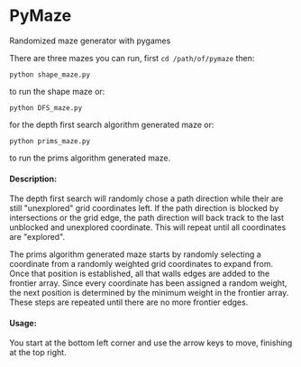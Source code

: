 PyMaze
======

Randomized maze generator with pygames

There are three mazes you can run, first `cd /path/of/pymaze` then:

    python shape_maze.py

to run the shape maze or:

    python DFS_maze.py

for the depth first search algorithm generated maze or:

    python prims_maze.py

to run the prims algorithm generated maze.

#### Description:

The depth first search will randomly chose a path direction while their are
still "unexplored" grid coordinates left.  If the path direction is blocked
by intersections or the grid edge, the path direction will back track to the
last unblocked and unexplored coordinate.  This will repeat until all 
coordinates are "explored".

The prims algorithm generated maze starts by randomly selecting a coordinate 
from a randomly weighted grid coordinates to expand from.  Once that position
is established, all that walls edges are added to the frontier array.  Since
every coordinate has been assigned a random weight, the next position is 
determined by the minimum weight in the frontier array.  These steps are 
repeated until there are no more frontier edges. 

#### Usage:

You start at the bottom left corner and use the arrow keys to move, 
finishing at the top right.

